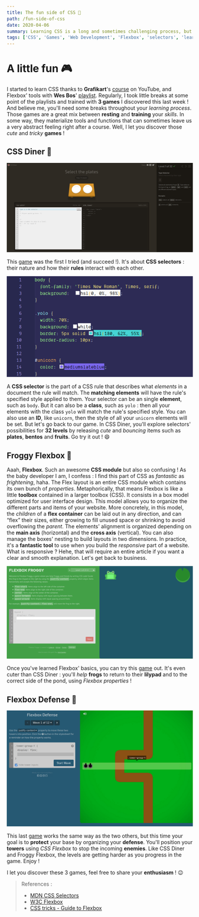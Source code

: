 ```yaml
---
title: The fun side of CSS 🎲
path: /fun-side-of-css
date: 2020-04-06
summary: Learning CSS is a long and sometimes challenging process, but it can also be recreational !
tags: ['CSS', 'Games', 'Web Development', 'Flexbox', 'selectors', 'learning']
---
```


# A little fun 🎮

I started to learn CSS thanks to **Grafikart**'s [course](https://www.youtube.com/playlist?list=PLjwdMgw5TTLVjTZQocrMwKicV5wsZlRpj) on YouTube, and Flexbox' tools with **Wes Bos**' [playlist](https://www.youtube.com/playlist?list=PLu8EoSxDXHP7xj_y6NIAhy0wuCd4uVdid). Regularly, I took little breaks at some point of the playlists and trained with **3 games** I discovered this last week ! And believe me, you'll need some breaks throughout your *learning process*. Those games are a great mix between **resting** and **training** your *skills*. In some way, they materialize tools and functions that can sometimes leave us a very abstract feeling right after a course. Well, I let you discover those *cute* and *tricky* **games** !

## CSS Diner 🍱

![CSS Diner](./images/03_1_third_article_picture.png)

This [game](https://flukeout.github.io/) was the first I tried (and succeed !). It's about **CSS selectors** : their nature and how their **rules** interact with each other.

![Example](./images/03_2_third_article_picture.png)

A **CSS selector** is the part of a CSS rule that describes what *elements* in a document the rule will match. The **matching elements** will have the rule's specified style applied to them. Your selector can be an single **element**, such as `body`. But it can also be a **class**, such as `yolo` : then all your elements with the class `yolo` will match the rule's specified style. You can also use an **ID**, like `unicorn`, then the style of all your `unicorn` elements will be set. But let's go back to our game. In CSS Diner, you'll explore selectors' possibilities for **32 levels** by releasing *cute* and *bouncing* items such as **plates**, **bentos** and **fruits**. Go try it out ! 😄

## Froggy Flexbox 🐸

Aaah, **Flexbox**. Such an awesome **CSS module** but also so confusing ! As the baby developer I am, I confess : I find this part of CSS as _fantastic_ as _frightening_, haha. The Flex layout is an entire CSS module which contains its own bunch of _properties_. Metaphorically, that means Flexbox is like a little **toolbox** contained in a larger toolbox (CSS). It consists in a box model optimized for user interface design. This model allows you to organize the different parts and items of your website. More concretely, in this model, the *children* of a **flex container** can be laid out in any direction, and can “flex” their sizes, either growing to fill unused space or shrinking to avoid overflowing the *parent*. The elements' alignment is organized depending on the **main axis** (horizontal) and the **cross axis** (vertical). You can also manage the boxes' nesting to build layouts in two dimensions. In practice, it's a **fantastic tool** to use when you build the _responsive_ part of a website. What is responsive ? Hehe, that will require an entire article if you want a clear and smooth explanation. Let's get back to business.

![Froggy Flexbox](./images/03_3_third_article_picture.png)

Once you've learned Flexbox' basics, you can try this [game](https://flexboxfroggy.com/) out. It's even cuter than CSS Diner : you'll *help* **frogs** to return to their **lilypad** and to the correct side of the pond, using _Flexbox properties_ !

## Flexbox Defense 🏰

![](./images/03_4_third_article_picture.png)

This last [game](http://www.flexboxdefense.com/) works the same way as the two others, but this time your goal is to **protect** your base by organizing your **defense**. You'll position your **towers** using _CSS Flexbox_ to stop the incoming **enemies**. Like CSS Diner and Froggy Flexbox, the levels are getting harder as you progress in the game. Enjoy !

I let you discover these 3 games, feel free to share your **enthusiasm** ! 😉

>References :
> - [MDN CSS Selectors](https://developer.mozilla.org/en-US/docs/Glossary/CSS_Selector)
> - [W3C Flexbox](https://www.w3.org/TR/css-flexbox-1/#overview)
> - [CSS tricks - Guide to Flexbox](https://css-tricks.com/snippets/css/a-guide-to-flexbox/)
